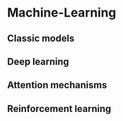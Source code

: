 # Machine-Learning

## Classic models

## Deep learning

## Attention mechanisms

## Reinforcement learning
